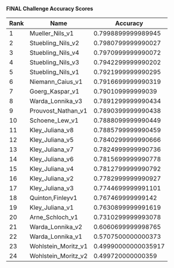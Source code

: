 **FINAL Challenge Accuracy Scores**



|Rank|Name|Accuracy|
|----|-----|---|
|1|Mueller_Nils_v1|0.7998899999989945|
|2|Stuebling_Nils_v2|0.7980799999990027|
|3|Stuebling_Nils_v4|0.7970999999990072|
|4|Stuebling_Nils_v3|0.7942299999990202|
|5|Stuebling_Nils_v1|0.7921999999990295|
|6|Niemann_Caius_v1|0.7916699999990319|
|7|Goerg_Kaspar_v1|0.790109999999039|
|8|Warda_Lonnika_v3|0.7891299999990434|
|9|Prouvost_Nathan_v1|0.7890399999990438|
|10|Schoene_Lew_v1|0.7888099999990449|
|11|Kley_Juliana_v8|0.7885799999990459|
|12|Kley_Juliana_v5|0.7840299999990666|
|13|Kley_Juliana_v7|0.7824999999990736|
|14|Kley_Juliana_v6|0.7815699999990778|
|15|Kley_Juliana_v4|0.7812799999990792|
|16|Kley_Juliana_v2|0.7782999999990927|
|17|Kley_Juliana_v3|0.7744699999991101|
|18|Quinton,Finleyv1|0.767469999999142|
|19|Kley_Juliana_v1|0.7630899999991619|
|20|Arne_Schloch_v1|0.7310299999993078|
|21|Warda_Lonnika_v2|0.6060699999998765|
|22|Warda_Lonnika_v1|0.5707500000000373|
|23|Wohlstein_Moritz_v1|0.49990000000035917|
|24|Wohlstein_Moritz_v2|0.499720000000359|
